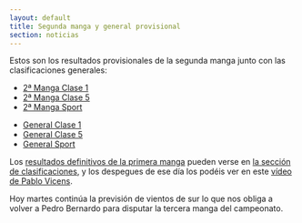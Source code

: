 ```yaml
---
layout: default
title: Segunda manga y general provisional
section: noticias
---
```


Estos son los resultados provisionales de la segunda manga junto con las clasificaciones generales:
<ul>
        <li><a href="clasificaciones/Manga2clase1.html">2ª Manga Clase 1</a></li>
        <li><a href="clasificaciones/Manga2-Clase5.html">2ª Manga Clase 5</a></li>
        <li><a href="clasificaciones/Manga2clasesport.html">2ª Manga Sport</a></li>
</ul>
<ul>
        <li><a href="clasificaciones/General-clase1_dia2.html">General Clase 1</a></li>
        <li><a href="clasificaciones/General-Clase5_dia2.html">General Clase 5</a></li>
        <li><a href="clasificaciones/General-Clasesport_dia2.html">General Sport</a></li>
</ul>

Los [resultados definitivos de la primera manga](clasificacion.html) pueden verse en [la sección de clasificaciones](clasificacion.html), y los despegues de ese día los podéis ver en este [vídeo de Pablo Vicens](http://youtu.be/si3hperpzoY).

Hoy martes continúa la previsión de vientos de sur lo que nos obliga a volver a Pedro Bernardo para disputar la tercera manga del campeonato.

